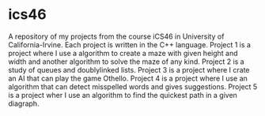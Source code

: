 # ics46

A repository of my projects from the course iCS46 in University of California-Irvine. Each project is written in the C++ language. 
Project 1 is a project where I use a algorithm to create a maze with given height and width and another algorithm to solve the maze of any kind.
Project 2 is a study of queues and doublylinked lists.
Project 3 is a project where I crate an AI that can play the game Othello.
Project 4 is a project where I use an algorithm that can detect misspelled words and gives suggestions.
Project 5 is a project wher I use an algorithm to find the quickest path in a given diagraph.
